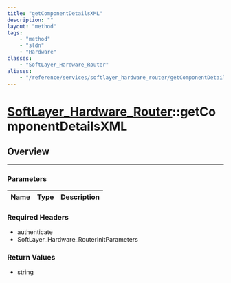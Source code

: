 ```yaml
---
title: "getComponentDetailsXML"
description: ""
layout: "method"
tags:
    - "method"
    - "sldn"
    - "Hardware"
classes:
    - "SoftLayer_Hardware_Router"
aliases:
    - "/reference/services/softlayer_hardware_router/getComponentDetailsXML"
---
```

# [SoftLayer_Hardware_Router](/reference/services/SoftLayer_Hardware_Router)::getComponentDetailsXML




## Overview 


-----

### Parameters 
|Name | Type | Description |
| --- | --- | --- |


### Required Headers
* authenticate
* SoftLayer_Hardware_RouterInitParameters


### Return Values
* string




